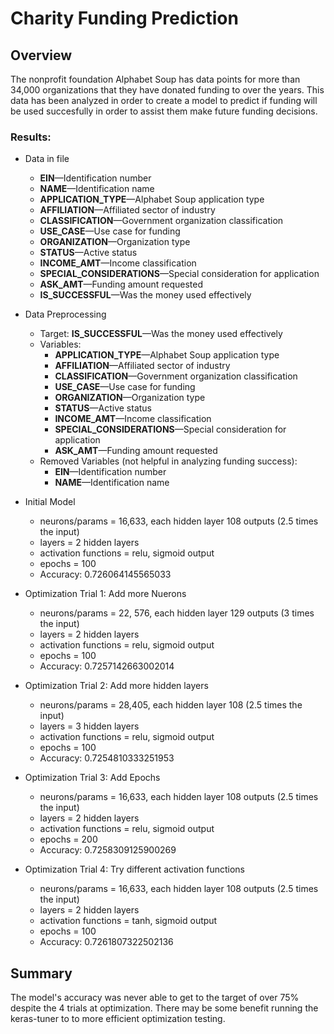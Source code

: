 # Charity Funding Prediction

## Overview
The nonprofit foundation Alphabet Soup has data points for more than 34,000 organizations that they have donated funding to over the years.  This data has been analyzed in order to create a model to predict if funding will be used succesfully in order to assist them make future funding decisions.

### Results: 

  * Data in file
    * **EIN**—Identification number
    * **NAME**—Identification name
    * **APPLICATION_TYPE**—Alphabet Soup application type
    * **AFFILIATION**—Affiliated sector of industry
    * **CLASSIFICATION**—Government organization classification
    * **USE_CASE**—Use case for funding
    * **ORGANIZATION**—Organization type
    * **STATUS**—Active status
    * **INCOME_AMT**—Income classification
    * **SPECIAL_CONSIDERATIONS**—Special consideration for application
    * **ASK_AMT**—Funding amount requested
    * **IS_SUCCESSFUL**—Was the money used effectively

  * Data Preprocessing
    * Target:  **IS_SUCCESSFUL**—Was the money used effectively
    * Variables:
        * **APPLICATION_TYPE**—Alphabet Soup application type
        * **AFFILIATION**—Affiliated sector of industry
        * **CLASSIFICATION**—Government organization classification
        * **USE_CASE**—Use case for funding
        * **ORGANIZATION**—Organization type
        * **STATUS**—Active status
        * **INCOME_AMT**—Income classification
        * **SPECIAL_CONSIDERATIONS**—Special consideration for application
        * **ASK_AMT**—Funding amount requested
    * Removed Variables (not helpful in analyzing funding success):
        * **EIN**—Identification number
        * **NAME**—Identification name


* Initial Model
    * neurons/params = 16,633, each hidden layer 108 outputs (2.5 times the input)
    * layers = 2 hidden layers
    * activation functions = relu, sigmoid output
    * epochs = 100
    * Accuracy: 0.726064145565033
    
* Optimization Trial 1: Add more Nuerons
    * neurons/params = 22, 576, each hidden layer 129 outputs (3 times the input)
    * layers = 2 hidden layers
    * activation functions = relu, sigmoid output
    * epochs = 100
    * Accuracy: 0.7257142663002014

* Optimization Trial 2: Add more hidden layers
    * neurons/params = 28,405, each hidden layer 108 (2.5 times the input)
    * layers = 3 hidden layers
    * activation functions = relu, sigmoid output
    * epochs = 100
    * Accuracy: 0.7254810333251953

* Optimization Trial 3: Add Epochs
    * neurons/params = 16,633, each hidden layer 108 outputs (2.5 times the input)
    * layers = 2 hidden layers
    * activation functions = relu, sigmoid output
    * epochs = 200
    * Accuracy: 0.7258309125900269

* Optimization Trial 4: Try different activation functions
    * neurons/params = 16,633, each hidden layer 108 outputs (2.5 times the input)
    * layers = 2 hidden layers
    * activation functions = tanh, sigmoid output
    * epochs = 100
    * Accuracy: 0.7261807322502136
    

## Summary
The model's accuracy was never able to get to the target of over 75% despite the 4 trials at optimization.  There may be some benefit running the keras-tuner to to more efficient optimization testing.